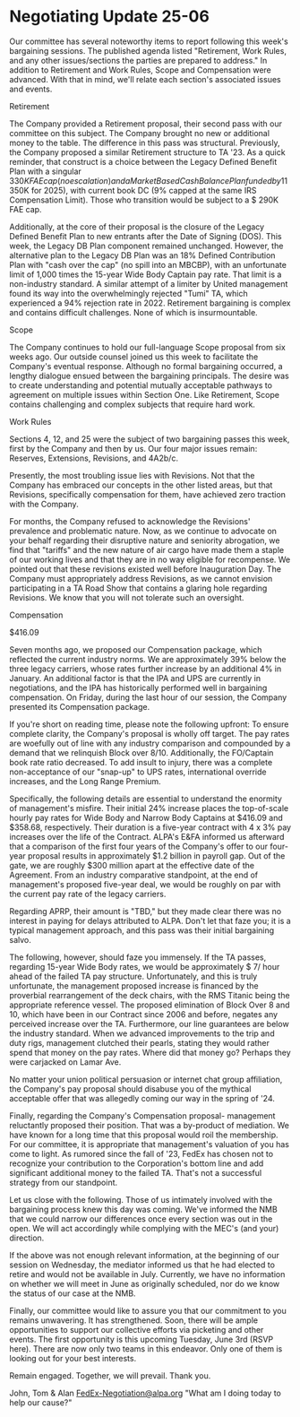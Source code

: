 # Negotiating Update 25-06
 
Our committee has several noteworthy items to report following this week's bargaining sessions. The published agenda listed "Retirement, Work Rules, and any other issues/sections the parties are prepared to address." In addition to Retirement and Work Rules, Scope and Compensation were advanced. With that in mind, we'll relate each section's associated issues and events.
 
Retirement
 
The Company provided a Retirement proposal, their second pass with our committee on this subject. The Company brought no new or additional money to the table. The difference in this pass was structural. Previously, the Company proposed a similar Retirement structure to TA '23. As a quick reminder, that construct is a choice between the Legacy Defined Benefit Plan with a singular $330K FAE cap (no escalation) and a Market Based Cash Balance Plan funded by 11% Compensation Credits up to IRS Compensation Limit ($350K for 2025), with current book DC (9% capped at the same IRS Compensation Limit). Those who transition would be subject to a $ 290K FAE cap.
 
Additionally, at the core of their proposal is the closure of the Legacy Defined Benefit Plan to new entrants after the Date of Signing (DOS). This week, the Legacy DB Plan component remained unchanged. However, the alternative plan to the Legacy DB Plan was an 18% Defined Contribution Plan with "cash over the cap" (no spill into an MBCBP), with an unfortunate limit of 1,000 times the 15-year Wide Body Captain pay rate. That limit is a non-industry standard. A similar attempt of a limiter by United management found its way into the overwhelmingly rejected "Tumi" TA, which experienced a 94% rejection rate in 2022. Retirement bargaining is complex and contains difficult challenges. None of which is insurmountable.
 
Scope
 
The Company continues to hold our full-language Scope proposal from six weeks ago. Our outside counsel joined us this week to facilitate the Company's eventual response. Although no formal bargaining occurred, a lengthy dialogue ensued between the bargaining principals. The desire was to create understanding and potential mutually acceptable pathways to agreement on multiple issues within Section One. Like Retirement, Scope contains challenging and complex subjects that require hard work.
 
Work Rules
 
Sections 4, 12, and 25 were the subject of two bargaining passes this week, first by the Company and then by us. Our four major issues remain: Reserves, Extensions, Revisions, and 4A2b/c.
 
Presently, the most troubling issue lies with Revisions. Not that the Company has embraced our concepts in the other listed areas, but that Revisions, specifically compensation for them, have achieved zero traction with the Company.
 
For months, the Company refused to acknowledge the Revisions' prevalence and problematic nature. Now, as we continue to advocate on your behalf regarding their disruptive nature and seniority abrogation, we find that "tariffs" and the new nature of air cargo have made them a staple of our working lives and that they are in no way eligible for recompense. We pointed out that these revisions existed well before Inauguration Day. The Company must appropriately address Revisions, as we cannot envision participating in a TA Road Show that contains a glaring hole regarding Revisions. We know that you will not tolerate such an oversight.
 
Compensation
 
$416.09
 
Seven months ago, we proposed our Compensation package, which reflected the current industry norms. We are approximately 39% below the three legacy carriers, whose rates further increase by an additional 4% in January. An additional factor is that the IPA and UPS are currently in negotiations, and the IPA has historically performed well in bargaining compensation. On Friday, during the last hour of our session, the Company presented its Compensation package.
 
If you're short on reading time, please note the following upfront: To ensure complete clarity, the Company's proposal is wholly off target. The pay rates are woefully out of line with any industry comparison and compounded by a demand that we relinquish Block over 8/10. Additionally, the FO/Captain book rate ratio decreased. To add insult to injury, there was a complete non-acceptance of our "snap-up" to UPS rates, international override increases, and the Long Range Premium.
 
Specifically, the following details are essential to understand the enormity of management's misfire. Their initial 24% increase places the top-of-scale hourly pay rates for Wide Body and Narrow Body Captains at $416.09 and $358.68, respectively. Their duration is a five-year contract with 4 x 3% pay increases over the life of the Contract. ALPA's E&FA informed us afterward that a comparison of the first four years of the Company's offer to our four-year proposal results in approximately $1.2 billion in payroll gap. Out of the gate, we are roughly $300 million apart at the effective date of the Agreement. From an industry comparative standpoint, at the end of management's proposed five-year deal, we would be roughly on par with the current pay rate of the legacy carriers.
 
Regarding APRP, their amount is "TBD," but they made clear there was no interest in paying for delays attributed to ALPA. Don't let that faze you; it is a typical management approach, and this pass was their initial bargaining salvo.
 
The following, however, should faze you immensely. If the TA passes, regarding 15-year Wide Body rates, we would be approximately $ 7/ hour ahead of the failed TA pay structure. Unfortunately, and this is truly unfortunate, the management proposed increase is financed by the proverbial rearrangement of the deck chairs, with the RMS Titanic being the appropriate reference vessel. The proposed elimination of Block Over 8 and 10, which have been in our Contract since 2006 and before, negates any perceived increase over the TA. Furthermore, our line guarantees are below the industry standard. When we advanced improvements to the trip and duty rigs, management clutched their pearls, stating they would rather spend that money on the pay rates. Where did that money go? Perhaps they were carjacked on Lamar Ave.
 
No matter your union political persuasion or internet chat group affiliation, the Company's pay proposal should disabuse you of the mythical acceptable offer that was allegedly coming our way in the spring of '24.
 
Finally, regarding the Company's Compensation proposal- management reluctantly proposed their position. That was a by-product of mediation. We have known for a long time that this proposal would roil the membership. For our committee, it is appropriate that management's valuation of you has come to light. As rumored since the fall of '23, FedEx has chosen not to recognize your contribution to the Corporation's bottom line and add significant additional money to the failed TA. That's not a successful strategy from our standpoint.
 
Let us close with the following. Those of us intimately involved with the bargaining process knew this day was coming. We've informed the NMB that we could narrow our differences once every section was out in the open. We will act accordingly while complying with the MEC's (and your) direction.
 
If the above was not enough relevant information, at the beginning of our session on Wednesday, the mediator informed us that he had elected to retire and would not be available in July. Currently, we have no information on whether we will meet in June as originally scheduled, nor do we know the status of our case at the NMB.
 
Finally, our committee would like to assure you that our commitment to you remains unwavering. It has strengthened. Soon, there will be ample opportunities to support our collective efforts via picketing and other events. The first opportunity is this upcoming Tuesday, June 3rd (RSVP here). There are now only two teams in this endeavor. Only one of them is looking out for your best interests.
 
Remain engaged. Together, we will prevail. Thank you.
 
John, Tom & Alan
FedEx-Negotiation@alpa.org
"What am I doing today to help our cause?"